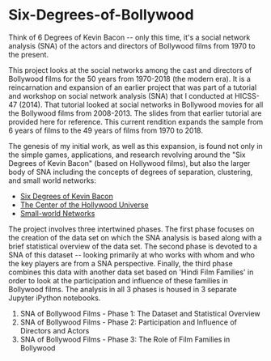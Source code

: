 # Six-Degrees-of-Bollywood
Think of 6 Degrees of Kevin Bacon -- only this time, it's a social network analysis (SNA) of the actors and directors of Bollywood films from 1970 to the present.

This project looks at the social networks among the cast and directors of Bollywood films for the 50 years from 1970-2018 (the modern era).  It is a reincarnation and expansion of an earlier project that was part of a tutorial and workshop on social network analysis (SNA) that I conducted at HICSS-47 (2014). That tutorial looked at social networks in Bollywood movies for all the Bollywood films from 2008-2013. The slides from that earlier tutorial are provided here for reference. This current rendition expands the sample from 6 years of films to the 49 years of films from 1970 to 2018.

The genesis of my initial work, as well as this expansion, is found not only in the simple games, applications, and research revolving around the "Six Degrees of Kevin Bacon" (based on Hollywood films), but also the larger body of SNA including the concepts of degrees of separation, clustering, and small world networks:

<ul>
<li><a href="https://en.wikipedia.org/wiki/Six_Degrees_of_Kevin_Bacon">Six Degrees of Kevin Bacon</a></li>
<li><a href="https://oracleofbacon.org/center.php">The Center of the Hollywood Universe</a></li>
<li><a href="https://en.wikipedia.org/wiki/Small-world_network">Small-world Networks</a></li>
</ul>

The project involves three intertwined phases. The first phase focuses on the creation of the data set on which the SNA analysis is based along with a brief statistical overview of the data set. The second phase is devoted to a SNA of this dataset -- looking primarily at who works with whom and who the key players are from a SNA perspective. Finally, the third phase combines this data with another data set based on 'Hindi Film Families' in order to look at the participation and influence of these families in Bollywood films. The analysis in all 3 phases is housed in 3 separate Jupyter iPython notebooks.

<ol>
    <li>SNA of Bollywood Films - Phase 1: The Dataset and Statistical Overview</li>
    <li>SNA of Bollywood Films - Phase 2: Participation and Influence of Directors and Actors</li>
    <li>SNA of Bollywood Films - Phase 3: The Role of Film Families in Bollywood</li>
</ol>
